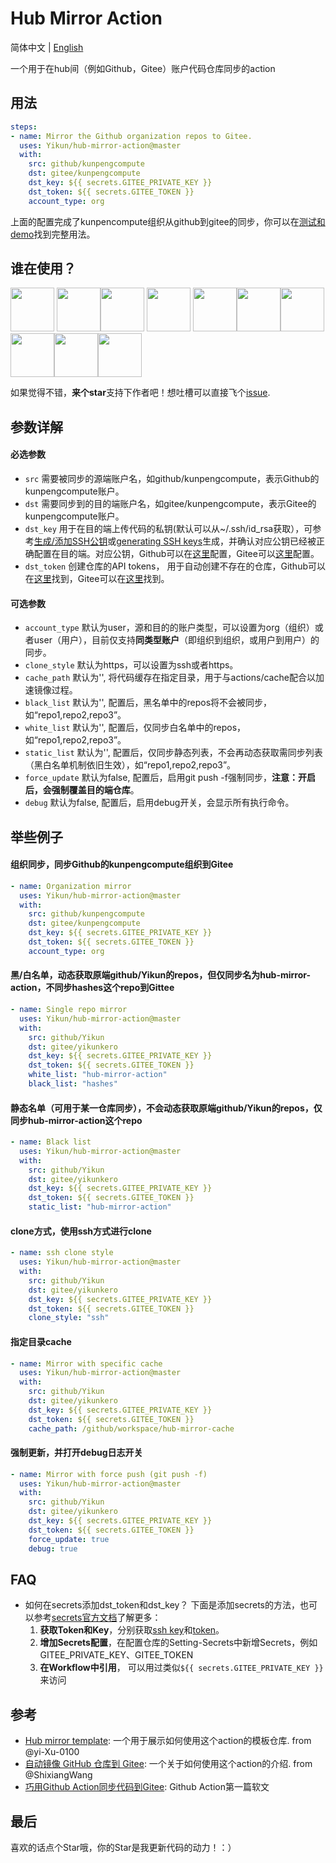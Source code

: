 # Hub Mirror Action

简体中文 | [English](./README_en.md)

一个用于在hub间（例如Github，Gitee）账户代码仓库同步的action

## 用法

```yaml
steps:
- name: Mirror the Github organization repos to Gitee.
  uses: Yikun/hub-mirror-action@master
  with:
    src: github/kunpengcompute
    dst: gitee/kunpengcompute
    dst_key: ${{ secrets.GITEE_PRIVATE_KEY }}
    dst_token: ${{ secrets.GITEE_TOKEN }}
    account_type: org
```

上面的配置完成了kunpencompute组织从github到gitee的同步，你可以在[测试和demo](https://github.com/Yikun/hub-mirror-action/tree/master/.github/workflows)找到完整用法。

## 谁在使用？
<a href="https://github.com/kunpengcompute" > <img src="https://user-images.githubusercontent.com/1736354/95939597-040a1500-0e0f-11eb-99f8-4fc312751681.jpg" width="70"></a> <a href="https://github.com/openeuler-mirror" > <img src="https://user-images.githubusercontent.com/1736354/95939584-feacca80-0e0e-11eb-88cf-bc002ded0bd5.jpg"  width="70"><a href="https://github.com/mindspore-ai" ><img src="https://user-images.githubusercontent.com/1736354/95939590-00768e00-0e0f-11eb-8436-7875a0bb6c92.jpg" width="70"></a> <a href="https://github.com/opengauss-mirror" ><img src="https://user-images.githubusercontent.com/1736354/95939582-fc4a7080-0e0e-11eb-94e6-288c4afd0278.jpg"  width="70"></a> <a href="https://github.com/openlookeng" ><img src="https://user-images.githubusercontent.com/1736354/95939601-05d3d880-0e0f-11eb-86a6-01ef95e7b85e.jpg"  width="70"></a><a href="https://github.com/WeBankFinTech" ><img src="https://user-images.githubusercontent.com/1736354/95939579-fa80ad00-0e0e-11eb-9e44-264b1cf27374.jpg"  width="70"></a><a href="https://github.com/WeBankPartners" ><img src="https://user-images.githubusercontent.com/1736354/95940763-c5c22500-0e11-11eb-9890-c7d1b6fa5aa3.jpg"  width="70"></a><a href="https://github.com/openbiox" ><img src="https://user-images.githubusercontent.com/1736354/95940344-aaa2e580-0e10-11eb-863d-1ff2c5a04cfa.jpg"  width="70"></a><a href="https://github.com/renwu-cool" ><img src="https://user-images.githubusercontent.com/1736354/95940437-eb9afa00-0e10-11eb-9fe2-65a8e68c6698.jpg"  width="70"></a><a><img src="https://user-images.githubusercontent.com/1736354/95940571-42a0cf00-0e11-11eb-9ee2-cd497b50f06a.png"  width="70"></a>

如果觉得不错，**来个star**支持下作者吧！想吐槽可以直接飞个[issue](https://github.com/Yikun/hub-mirror-action/issues).

## 参数详解
#### 必选参数
- `src` 需要被同步的源端账户名，如github/kunpengcompute，表示Github的kunpengcompute账户。
- `dst` 需要同步到的目的端账户名，如gitee/kunpengcompute，表示Gitee的kunpengcompute账户。
- `dst_key` 用于在目的端上传代码的私钥(默认可以从~/.ssh/id_rsa获取），可参考[生成/添加SSH公钥](https://gitee.com/help/articles/4181)或[generating SSH keys](https://docs.github.com/articles/generating-an-ssh-key/)生成，并确认对应公钥已经被正确配置在目的端。对应公钥，Github可以在[这里](https://github.com/settings/keys)配置，Gitee可以[这里](https://gitee.com/profile/sshkeys)配置。
- `dst_token` 创建仓库的API tokens， 用于自动创建不存在的仓库，Github可以在[这里](https://github.com/settings/tokens)找到，Gitee可以在[这里](https://gitee.com/profile/personal_access_tokens)找到。

#### 可选参数
- `account_type` 默认为user，源和目的的账户类型，可以设置为org（组织）或者user（用户），目前仅支持**同类型账户**（即组织到组织，或用户到用户）的同步。
- `clone_style` 默认为https，可以设置为ssh或者https。
- `cache_path` 默认为'', 将代码缓存在指定目录，用于与actions/cache配合以加速镜像过程。
- `black_list` 默认为'', 配置后，黑名单中的repos将不会被同步，如“repo1,repo2,repo3”。
- `white_list` 默认为'', 配置后，仅同步白名单中的repos，如“repo1,repo2,repo3”。
- `static_list` 默认为'', 配置后，仅同步静态列表，不会再动态获取需同步列表（黑白名单机制依旧生效），如“repo1,repo2,repo3”。
- `force_update` 默认为false, 配置后，启用git push -f强制同步，**注意：开启后，会强制覆盖目的端仓库**。
- `debug` 默认为false, 配置后，启用debug开关，会显示所有执行命令。

## 举些例子

#### 组织同步，同步Github的kunpengcompute组织到Gitee
```yaml
- name: Organization mirror
  uses: Yikun/hub-mirror-action@master
  with:
    src: github/kunpengcompute
    dst: gitee/kunpengcompute
    dst_key: ${{ secrets.GITEE_PRIVATE_KEY }}
    dst_token: ${{ secrets.GITEE_TOKEN }}
    account_type: org
```

#### 黑/白名单，动态获取原端github/Yikun的repos，但仅同步名为hub-mirror-action，不同步hashes这个repo到Gittee
```yaml
- name: Single repo mirror
  uses: Yikun/hub-mirror-action@master
  with:
    src: github/Yikun
    dst: gitee/yikunkero
    dst_key: ${{ secrets.GITEE_PRIVATE_KEY }}
    dst_token: ${{ secrets.GITEE_TOKEN }}
    white_list: "hub-mirror-action"
    black_list: "hashes"
```

#### 静态名单（可用于某一仓库同步），不会动态获取原端github/Yikun的repos，仅同步hub-mirror-action这个repo
```yaml
- name: Black list
  uses: Yikun/hub-mirror-action@master
  with:
    src: github/Yikun
    dst: gitee/yikunkero
    dst_key: ${{ secrets.GITEE_PRIVATE_KEY }}
    dst_token: ${{ secrets.GITEE_TOKEN }}
    static_list: "hub-mirror-action"
```

#### clone方式，使用ssh方式进行clone
```yaml
- name: ssh clone style
  uses: Yikun/hub-mirror-action@master
  with:
    src: github/Yikun
    dst: gitee/yikunkero
    dst_key: ${{ secrets.GITEE_PRIVATE_KEY }}
    dst_token: ${{ secrets.GITEE_TOKEN }}
    clone_style: "ssh"
```

#### 指定目录cache
```yaml
- name: Mirror with specific cache
  uses: Yikun/hub-mirror-action@master
  with:
    src: github/Yikun
    dst: gitee/yikunkero
    dst_key: ${{ secrets.GITEE_PRIVATE_KEY }}
    dst_token: ${{ secrets.GITEE_TOKEN }}
    cache_path: /github/workspace/hub-mirror-cache
```

#### 强制更新，并打开debug日志开关
```yaml
- name: Mirror with force push (git push -f)
  uses: Yikun/hub-mirror-action@master
  with:
    src: github/Yikun
    dst: gitee/yikunkero
    dst_key: ${{ secrets.GITEE_PRIVATE_KEY }}
    dst_token: ${{ secrets.GITEE_TOKEN }}
    force_update: true
    debug: true
```

## FAQ

- 如何在secrets添加dst_token和dst_key？
  下面是添加secrets的方法，也可以参考[secrets官方文档](https://help.github.com/en/actions/configuring-and-managing-workflows/creating-and-storing-encrypted-secrets)了解更多：
  1. **获取Token和Key**，分别获取[ssh key](https://gitee.com/profile/sshkeys)和[token](https://gitee.com/profile/personal_access_tokens)。
  2. **增加Secrets配置**，在配置仓库的Setting-Secrets中新增Secrets，例如GITEE_PRIVATE_KEY、GITEE_TOKEN
  3. **在Workflow中引用**， 可以用过类似`${{ secrets.GITEE_PRIVATE_KEY }}`来访问

## 参考
- [Hub mirror template](https://github.com/yi-Xu-0100/hub-mirror): 一个用于展示如何使用这个action的模板仓库. from @yi-Xu-0100
- [自动镜像 GitHub 仓库到 Gitee](https://github.com/ShixiangWang/sync2gitee): 一个关于如何使用这个action的介绍. from @ShixiangWang
- [巧用Github Action同步代码到Gitee](http://yikun.github.io/2020/01/17/%E5%B7%A7%E7%94%A8Github-Action%E5%90%8C%E6%AD%A5%E4%BB%A3%E7%A0%81%E5%88%B0Gitee/): Github Action第一篇软文

## 最后

喜欢的话点个Star哦，你的Star是我更新代码的动力！：）
